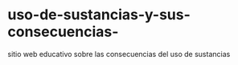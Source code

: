 # uso-de-sustancias-y-sus-consecuencias-
sitio web educativo sobre las consecuencias del uso de sustancias 
